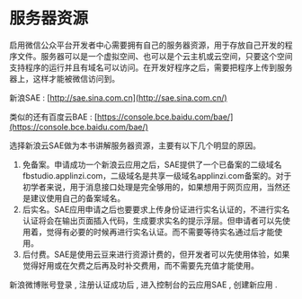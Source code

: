 # 服务器资源

启用微信公众平台开发者中心需要拥有自己的服务器资源，用于存放自己开发的程序文件。服务器可以是一个虚拟空间、也可以是个云主机或云空间，只要这个空间支持程序的运行并且有域名可以访问。在开发好程序之后，需要把程序上传到服务器上，这样才能被微信访问到。

新浪SAE : [http://sae.sina.com.cn](http://sae.sina.com.cn/)

类似的还有百度云BAE : [https://console.bce.baidu.com/bae/](https://console.bce.baidu.com/bae/)

选择新浪云SAE做为本书讲解服务器资源，主要有以下几个明显的原因。

1. 免备案。申请成功一个新浪云应用之后，SAE提供了一个已备案的二级域名fbstudio.applinzi.com，二级域名是共享一级域名applinzi.com备案的。对于初学者来说，用于消息接口处理是完全够用的，如果想用于网页应用，当然还是建议使用自己的备案域名。
2. 后实名。SAE应用申请之后也要要求上传身份证进行实名认证的，不进行实名认证将会在输出页面插入代码，生成要求实名的提示浮层。但申请者可以先使用着，觉得有必要的时候再进行实名认证。而不需要等待实名通过后才能使用。
3. 后付费。SAE是使用云豆来进行资源计费的，但开发者可以先使用体验，如果觉得好用或在欠费之后再及时补交费用，而不需要先充值才能使用。

新浪微博账号登录 , 注册认证成功后 , 进入控制台的云应用SAE , 创建新应用 . 

